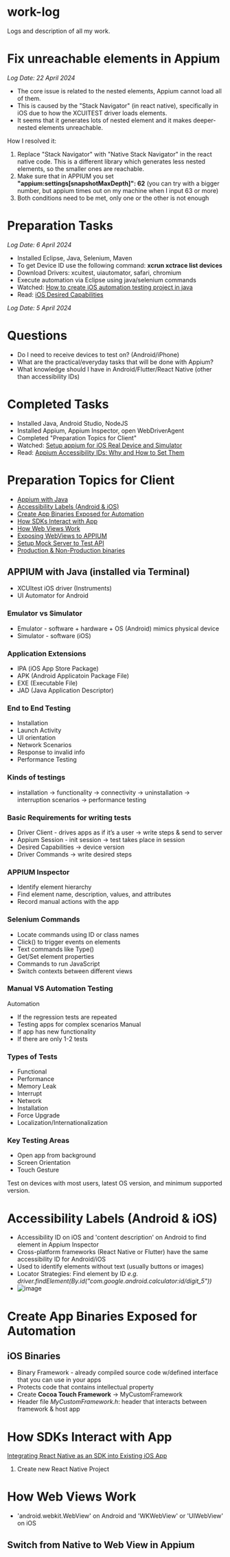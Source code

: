# work-log
Logs and description of all my work.

# Fix unreachable elements in Appium
*Log Date: 22 April 2024*

- The core issue is related to the nested elements, Appium cannot load all of them.
- This is caused by the "Stack Navigator" (in react native), specifically in iOS due to how the XCUITEST driver loads elements.
- It seems that it generates lots of nested element and it makes deeper-nested elements unreachable.

How I resolved it:
1. Replace "Stack Navigator" with "Native Stack Navigator" in the react native code. This is a different library which generates less nested elements, so the smaller ones are reachable.
2. Make sure that in APPIUM you set **"appium:settings[snapshotMaxDepth]": 62**
(you can try with a bigger number, but appium times out on my machine when I input 63 or more)
3. Both conditions need to be met, only one or the other is not enough


# Preparation Tasks
*Log Date: 6 April 2024*

- Installed Eclipse, Java, Selenium, Maven
- To get Device ID use the following command: **xcrun xctrace list devices**
- Download Drivers: xcuitest, uiautomator, safari, chromium
- Execute automation via Eclipse using java/selenium commands
- Watched: [How to create iOS automation testing project in java](https://youtu.be/eVfVacefiGo?si=GZEUtCtQW1iyKmXC)
- Read: [iOS Desired Capabilities](https://appium.io/docs/en/2.0/guides/caps/)

*Log Date: 5 April 2024*

# Questions
- Do I need to receive devices to test on? (Android/iPhone)
- What are the practical/everyday tasks that will be done with Appium?
- What knowledge should I have in Android/Flutter/React Native (other than accessibility IDs)

# Completed Tasks
- Installed Java, Android Studio, NodeJS
- Installed Appium, Appium Inspector, open WebDriverAgent
- Completed "Preparation Topics for Client"
- Watched: [Setup appium for iOS Real Device and Simulator](https://youtu.be/hKHHGZq82Bk?si=zEWDa67Sctf4Ardk)
- Read: [Appium Accessibility IDs: Why and How to Set Them](https://www.waldo.com/blog/appium-accessibility-id)

# Preparation Topics for Client

- [Appium with Java](#appium-with-java)
- [Accessibility Labels (Android & iOS)](#accessibility-labels-android-ios)
- [Create App Binaries Exposed for Automation](#create-app-binaries-exposed-for-automation)
- [How SDKs Interact with App](#how-sdks-interact-with-app)
- [How Web Views Work](#how-web-views-work)
- [Exposing WebViews to APPIUM](#exposing-web-views-to-appium)
- [Setup Mock Server to Test API](#setup-mock-server-to-test-api)
- [Production & Non-Production binaries](#production-non-production-binaries)

## APPIUM with Java (installed via Terminal)
- XCUItest iOS driver (Instruments)
- UI Automator for Android

### Emulator vs Simulator
- Emulator - software + hardware + OS (Android) mimics physical device
- Simulator - software (iOS) 

### Application Extensions
- IPA (iOS App Store Package)
- APK (Android Applicatoin Package File)
- EXE (Executable File)
- JAD (Java Application Descriptor)

### End to End Testing
- Installation
- Launch Activity
- UI orientation
- Network Scenarios
- Response to invalid info
- Performance Testing

### Kinds of testings
- installation -> functionality -> connectivity -> uninstallation -> interruption scenarios -> performance testing

### Basic Requirements for writing tests
- Driver Client - drives apps as if it’s a user -> write steps & send to server
- Appium Session - init session -> test takes place in session
- Desired Capabilities -> device version
- Driver Commands -> write desired steps

### APPIUM Inspector
- Identify element hierarchy
- Find element name, description, values, and attributes
- Record manual actions with the app

### Selenium Commands
- Locate commands using ID or class names
- Click() to trigger events on elements
- Text commands like Type()
- Get/Set element properties
- Commands to run JavaScript
- Switch contexts between different views

### Manual VS Automation Testing
Automation
- If the regression tests are repeated
- Testing apps for complex scenarios
Manual
- If app has new functionality
- If there are only 1-2 tests

### Types of Tests
- Functional
- Performance
- Memory Leak
- Interrupt
- Network
- Installation
- Force Upgrade
- Localization/Internationalization

### Key Testing Areas 
- Open app from background
- Screen Orientation
- Touch Gesture

Test on devices with most users, latest OS version, and minimum supported version.

# Accessibility Labels (Android & iOS)
- Accessibility ID on iOS and 'content description' on Android to find element in Appium Inspector
- Cross-platform frameworks (React Native or Flutter) have the same accessibility ID for Android/iOS
- Used to identify elements without text (usually buttons or images)
- Locator Strategies: Find element by ID *e.g. driver.findElement(By.id("com.google.android.calculator:id/digit_5"))*
- ![image](https://github.com/nelishahapuni/work-log/assets/28424871/b42252a4-f281-43d8-85b2-91ed3dc2e5a8)

# Create App Binaries Exposed for Automation

## iOS Binaries
- Binary Framework - already compiled source code w/defined interface that you can use in your apps
- Protects code that contains intellectual property
- Create **Cocoa Touch Framework** -> MyCustomFramework
- Header file *MyCustomFramework.h*: header that interacts between framework & host app

# How SDKs Interact with App

[Integrating React Native as an SDK into Existing iOS App](https://medium.com/@saikrishnakotagiri16/integrating-react-native-as-an-sdk-into-a-existing-ios-app-f659cc1645a)

1. Create new React Native Project

# How Web Views Work

- 'android.webkit.WebView' on Android and 'WKWebView' or 'UIWebView' on iOS

## Switch from Native to Web View in Appium

